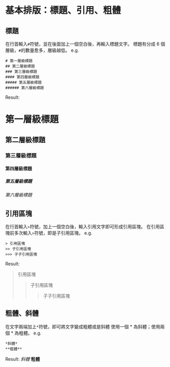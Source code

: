 # 基本排版：標題、引用、粗體

## 標題
在行首輸入`#`符號，並在後面加上一個空白後，再輸入標題文字。
標題有分成 6 個層級，`#`的數量愈多，層級越低。
e.g.
```
# 第一層級標題
## 第二層級標題
### 第三層級標題
#### 第四層級標題
##### 第五層級標題
###### 第六層級標題
```
Result:
# 第一層級標題
## 第二層級標題
### 第三層級標題
#### 第四層級標題
##### 第五層級標題
###### 第六層級標題

## 引用區塊
在行首輸入`>`符號，加上一個空白後，輸入引用文字即可形成引用區塊。
在引用區塊前多次輸入`>`符號，即是子引用區塊。
e.g.
```
> 引用區塊
>> 子引用區塊
>>> 子子引用區塊
```
Result:
> 引用區塊
>> 子引用區塊
>>> 子子引用區塊

## 粗體、斜體
在文字兩端加上`*`符號，即可將文字變成粗體或是斜體
使用一個 * 為斜體；使用兩個 * 為粗體。
e.g.
```
*斜體*
**粗體**
```
Result:
*斜體*
**粗體**